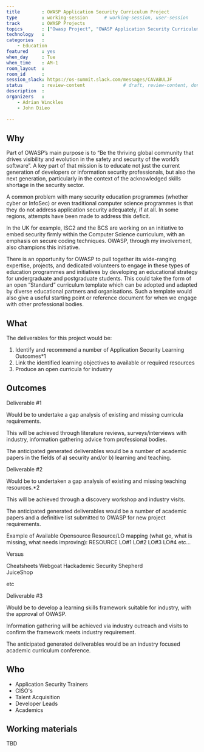 ```yaml
---
title        : OWASP Application Security Curriculum Project 
type         : working-session      # working-session, user-session
track        : OWASP Projects
topics       : ["Owasp Project", "OWASP Application Security Curriculum"]
technology   :
categories   :
    - Education
featured     : yes
when_day     : Tue
when_time    : AM-1
room_layout  :                    
room_id      : 
session_slack: https://os-summit.slack.com/messages/CAVABULJF
status       : review-content              # draft, review-content, done
description  :
organizers   :
    - Adrian Winckles
    - John DiLeo
    
---
```


## Why

Part of OWASP’s main purpose is to “Be the thriving global community that drives visibility and evolution in the safety and security of the world’s software”. A key part of that mission is to educate not just the current generation of developers or information security professionals, but also the next generation, particularly in the context of the acknowledged skills shortage in the security sector.

A common problem with many security education programmes (whether cyber or InfoSec) or even traditional computer science programmes is that they do not address application security adequately, if at all. In some regions, attempts have been made to address this deficit.

In the UK for example, ISC2 and the BCS are working on an initiative to embed security firmly within the Computer Science curriculum, with an emphasis on secure coding techniques. OWASP, through my involvement, also champions this initiative.

There is an opportunity for OWASP to pull together its wide-ranging expertise, projects, and dedicated volunteers to engage in these types of education programmes and initiatives by developing an educational strategy for undergraduate and postgraduate students. This could take the form of an open “Standard” curriculum template which can be adopted and adapted by diverse educational partners and organisations. Such a template would also give a useful starting point or reference document for when we engage with other professional bodies. 

## What

The deliverables for this project would be:

1.	Identify and recommend a number of Application Security Learning Outcomes*1
2.	Link the identified learning objectives to available or required resources
3.	Produce an open curricula for industry

## Outcomes

Deliverable #1

Would be to undertake a gap analysis of existing and missing curricula requirements. 

This will be achieved through literature reviews, surveys/interviews with industry, information gathering advice from professional bodies.

The anticipated generated deliverables would be a number of academic papers in the fields of a) security and/or b) learning and teaching.

Deliverable #2

Would be to undertaken a gap analysis of existing and missing teaching resources.*2 

This will be achieved through a discovery workshop and industry visits. 

The anticipated generated deliverables would be a number of academic papers and a definitive list submitted to OWASP for new project requirements.

Example of Available Opensource Resource/LO mapping (what go, what is missing, what needs improving):
RESOURCE	LO#1	LO#2	LO#3	LO#4	etc…

Versus 

Cheatsheets 
Webgoat 
Hackademic
Security Shepherd					
JuiceShop					
				
etc

Deliverable #3

Would be to develop a learning skills framework suitable for industry, with the approval of OWASP. 

Information gathering will be achieved via industry outreach and visits to confirm the framework meets industry requirement.

The anticipated generated deliverables would be an industry focused academic curriculum conference.


## Who

- Application Security Trainers 
- CISO's
- Talent Acquisition 
- Developer Leads 
- Academics 


## Working materials

TBD
